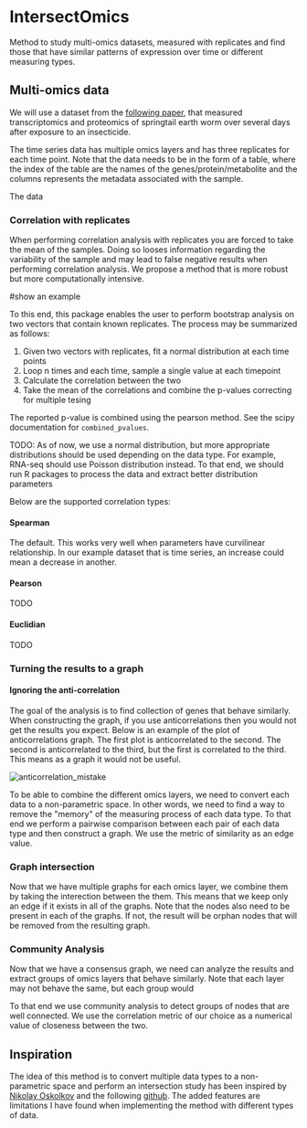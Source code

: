 # IntersectOmics
Method to study multi-omics datasets, measured with replicates and find those 
that have similar patterns of expression over time or different measuring 
types.

## Multi-omics data

We will use a dataset from the [following paper](https://www.sciencedirect.com/science/article/pii/S0048969723003558), 
that measured transcriptomics and proteomics of springtail earth worm over several days after exposure to an insecticide.

The time series data has multiple omics layers and has three replicates
for each time point. Note that the data needs to be in the form of a table, where the index
of the table are the names of the genes/protein/metabolite and the columns represents
the metadata associated with the sample. 

The data 

### Correlation with replicates

When performing correlation analysis with replicates you are forced to take the
mean of the samples. Doing so looses information regarding the variability of the
sample and may lead to false negative results when performing correlation analysis.
We propose a method that is more robust but more computationally intensive.

#show an example

To this end, this package enables the user to perform bootstrap analysis on two
vectors that contain known replicates. The process may be summarized as follows:
1) Given two vectors with replicates, fit a normal distribution at each time points
2) Loop n times and each time, sample a single value at each timepoint
3) Calculate the  correlation between the two
4) Take the mean of the correlations and combine the p-values correcting for multiple
tesing

The reported p-value is combined using the pearson method. See the scipy documentation for `combined_pvalues`.

TODO: As of now, we use a normal distribution, but more appropriate distributions
should be used depending on the data type. For example, RNA-seq should use Poisson
distribution instead. To that end, we should run R packages to process the data and
extract better distribution parameters

Below are the supported correlation types:

#### Spearman

The default. This works very well when parameters have curvilinear relationship.
In our example dataset that is time series, an increase could mean a decrease in 
another.

#### Pearson

TODO

#### Euclidian

TODO

#### 

### Turning the results to a graph

#### Ignoring the anti-correlation

The goal of the analysis is to find collection of genes that behave similarly. 
When constructing the graph, if you use anticorrelations then you would not get 
the results you expect. Below is an example of the plot of anticorrelations graph.
The first plot is anticorrelated to the second. The second is anticorrelated to the 
third, but the first is correlated to the third. This means as a graph it would not be 
useful.


![anticorrelation_mistake](https://github.com/Melclic/intersectomics/assets/4260862/19f93788-4426-4bad-af7f-dc9c4d0b06fd)


To be able to combine the different omics layers, we need to convert each data
to a non-parametric space. In other words, we need to find a way to remove the 
"memory" of the measuring process of each data type. To that end we perform a 
pairwise comparison between each pair of each data type and then construct a graph.
We use the metric of similarity as an edge value.

### Graph intersection

Now that we have multiple graphs for each omics layer, we combine them by taking
the interection between the them. This means that we keep only an edge if it exists
in all of the graphs. Note that the nodes also need to be present in each of the graphs.
If not, the result will be orphan nodes that will be removed from the resulting graph.

### Community Analysis

Now that we have a consensus graph, we need can analyze the results and extract 
groups of omics layers that behave similarly. Note that each layer may not behave 
the same, but each group would

To that end we use community analysis to detect groups of nodes that are well 
connected. We use the correlation metric of our choice as a numerical value of 
closeness between the two. 

## Inspiration

The idea of this method is to convert multiple data types to a non-parametric space
and perform an intersection study has been inspired by [Nikolay Oskolkov](https://github.com/NikolayOskolkov)
and the following [github](https://github.com/NikolayOskolkov/UMAPDataIntegration).
The added features are limitations I have found when implementing the method with
different types of data.
